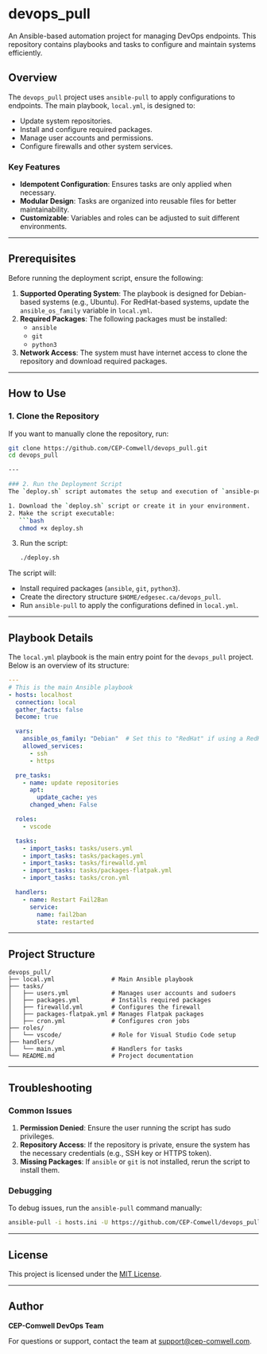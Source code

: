 # devops_pull

An Ansible-based automation project for managing DevOps endpoints. This repository contains playbooks and tasks to configure and maintain systems efficiently.

## Overview

The `devops_pull` project uses `ansible-pull` to apply configurations to endpoints. The main playbook, `local.yml`, is designed to:
- Update system repositories.
- Install and configure required packages.
- Manage user accounts and permissions.
- Configure firewalls and other system services.

### Key Features
- **Idempotent Configuration**: Ensures tasks are only applied when necessary.
- **Modular Design**: Tasks are organized into reusable files for better maintainability.
- **Customizable**: Variables and roles can be adjusted to suit different environments.

---

## Prerequisites

Before running the deployment script, ensure the following:
1. **Supported Operating System**: The playbook is designed for Debian-based systems (e.g., Ubuntu). For RedHat-based systems, update the `ansible_os_family` variable in `local.yml`.
2. **Required Packages**: The following packages must be installed:
   - `ansible`
   - `git`
   - `python3`
3. **Network Access**: The system must have internet access to clone the repository and download required packages.

---

## How to Use

### 1. Clone the Repository
If you want to manually clone the repository, run:
```bash
git clone https://github.com/CEP-Comwell/devops_pull.git
cd devops_pull

---

### 2. Run the Deployment Script
The `deploy.sh` script automates the setup and execution of `ansible-pull`. Follow these steps:

1. Download the `deploy.sh` script or create it in your environment.
2. Make the script executable:
   ```bash
   chmod +x deploy.sh
   ```
3. Run the script:
   ```bash
   ./deploy.sh
   ```

The script will:
- Install required packages (`ansible`, `git`, `python3`).
- Create the directory structure `$HOME/edgesec.ca/devops_pull`.
- Run `ansible-pull` to apply the configurations defined in `local.yml`.

---

## Playbook Details

The `local.yml` playbook is the main entry point for the `devops_pull` project. Below is an overview of its structure:

```yaml
---
# This is the main Ansible playbook
- hosts: localhost
  connection: local
  gather_facts: false
  become: true

  vars:
    ansible_os_family: "Debian"  # Set this to "RedHat" if using a RedHat-based system
    allowed_services:
      - ssh
      - https

  pre_tasks:
    - name: update repositories
      apt:
        update_cache: yes
      changed_when: False

  roles:
    - vscode

  tasks:
    - import_tasks: tasks/users.yml
    - import_tasks: tasks/packages.yml
    - import_tasks: tasks/firewalld.yml
    - import_tasks: tasks/packages-flatpak.yml
    - import_tasks: tasks/cron.yml

  handlers:
    - name: Restart Fail2Ban
      service:
        name: fail2ban
        state: restarted
```

---

## Project Structure

```
devops_pull/
├── local.yml                # Main Ansible playbook
├── tasks/
│   ├── users.yml            # Manages user accounts and sudoers
│   ├── packages.yml         # Installs required packages
│   ├── firewalld.yml        # Configures the firewall
│   ├── packages-flatpak.yml # Manages Flatpak packages
│   ├── cron.yml             # Configures cron jobs
├── roles/
│   └── vscode/              # Role for Visual Studio Code setup
├── handlers/
│   └── main.yml             # Handlers for tasks
└── README.md                # Project documentation
```

---

## Troubleshooting

### Common Issues
1. **Permission Denied**:
   Ensure the user running the script has sudo privileges.
2. **Repository Access**:
   If the repository is private, ensure the system has the necessary credentials (e.g., SSH key or HTTPS token).
3. **Missing Packages**:
   If `ansible` or `git` is not installed, rerun the script to install them.

### Debugging
To debug issues, run the `ansible-pull` command manually:
```bash
ansible-pull -i hosts.ini -U https://github.com/CEP-Comwell/devops_pull.git
```

---

## License

This project is licensed under the [MIT License](LICENSE).

---

## Author

**CEP-Comwell DevOps Team**

For questions or support, contact the team at [support@cep-comwell.com](mailto:support@cep-comwell.com).
